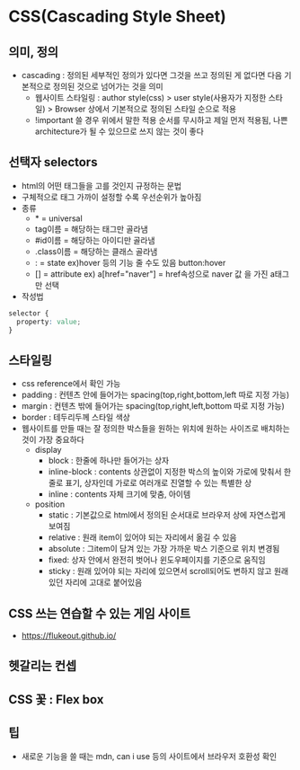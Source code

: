 # CSS(Cascading Style Sheet)

## 의미, 정의

- cascading : 정의된 세부적인 정의가 있다면 그것을 쓰고 정의된 게 없다면 다음 기본적으로 정의된 것으로 넘어가는 것을 의미
  - 웹사이트 스타일링 : author style(css) > user style(사용자가 지정한 스타일) > Browser 상에서 기본적으로 정의된 스타일 순으로 적용
  - !important 쓸 경우 위에서 말한 적용 순서를 무시하고 제일 먼저 적용됨, 나쁜 architecture가 될 수 있으므로 쓰지 않는 것이 좋다

## 선택자 selectors

- html의 어떤 태그들을 고를 것인지 규정하는 문법
- 구체적으로 태그 가까이 설정할 수록 우선순위가 높아짐
- 종류
  - \* = universal
  - tag이름 = 해당하는 태그만 골라냄
  - #id이름 = 해당하는 아이디만 골라냄
  - .class이름 = 해당하는 클래스 골라냄
  - : = state ex)hover 등의 기능 줄 수도 있음 button:hover
  - [] = attribute ex) a[href="naver"] = href속성으로 naver 값
    을 가진 a태그만 선택
- 작성법

```css
selector {
  property: value;
}
```

## 스타일링

- css reference에서 확인 가능
- padding : 컨텐츠 안에 들어가는 spacing(top,right,bottom,left 따로 지정 가능)
- margin : 컨텐츠 밖에 들어가는 spacing(top,right,left,bottom 따로 지정 가능)
- border : 테두리두께 스타일 색상
- 웹사이트를 만들 때는 잘 정의한 박스들을 원하는 위치에 원하는 사이즈로 배치하는 것이 가장 중요하다
  - display
    - block : 한줄에 하나만 들어가는 상자
    - inline-block : contents 상관없이 지정한 박스의 높이와 가로에 맞춰서 한줄로 표기, 상자인데 가로로 여러개로 진열할 수 있는 특별한 상
    - inline : contents 자체 크기에 맞춤, 아이템
  - position
    - static : 기본값으로 html에서 정의된 순서대로 브라우저 상에 자연스럽게 보여짐
    - relative : 원래 item이 있어야 되는 자리에서 옮길 수 있음
    - absolute : 그item이 담겨 있는 가장 가까운 박스 기준으로 위치 변경됨
    - fixed: 상자 안에서 완전히 벗어나 윈도우페이지를 기준으로 움직임
    - sticky : 원래 있어야 되는 자리에 있으면서 scroll되어도 변하지 않고 원래 있던 자리에 고대로 붙어있음

## CSS 쓰는 연습할 수 있는 게임 사이트

- https://flukeout.github.io/

## 헷갈리는 컨셉

## CSS 꽃 : Flex box

## 팁

- 새로운 기능을 쓸 때는 mdn, can i use 등의 사이트에서 브라우저 호환성 확인
